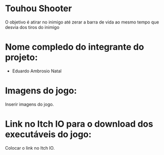 # Touhou Shooter
O objetivo é atirar no inimigo até zerar a barra de vida ao mesmo tempo que desvia dos tiros do inimigo

# Nome compledo do integrante do projeto:

* Eduardo Ambrosio Natal

# Imagens do jogo:

Inserir imagens do jogo.

# Link no Itch IO para o download dos executáveis do jogo:

Colocar o link no Itch IO.
